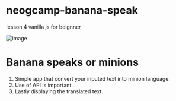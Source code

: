 # neogcamp-banana-speak
lesson 4  vanilla js for beignner


![image](https://user-images.githubusercontent.com/46194436/133560770-3900974f-e353-4b43-83b9-623deb9d1965.png)

# Banana speaks or minions 

1. Simple app  that convert your inputed  text  into minion language.
2. Use of API is important.
3. Lastly displaying the translated text.

